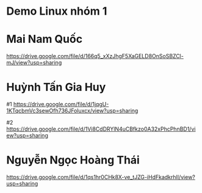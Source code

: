 # Demo Linux nhóm 1
# Mai Nam Quốc
https://drive.google.com/file/d/166q5_xXzJhgF5XaGELD8OnSoSBZCl-mJ/view?usp=sharing
# Huỳnh Tấn Gia Huy
#1 https://drive.google.com/file/d/1jqgU-1KTqcbmVc3sewOfh736JFoluxcx/view?usp=sharing 

#2 https://drive.google.com/file/d/1Vi8CdDRYlN4uCBfkzo0A32xPhcPhnBD1/view?usp=sharing
# Nguyễn Ngọc Hoàng Thái 
https://drive.google.com/file/d/1qs1hr0CHk8X-ve_tJZG-iHdFkadkrhlI/view?usp=sharing
